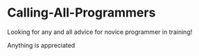 # Calling-All-Programmers
Looking for any and all advice for novice programmer in training!

Anything is appreciated
